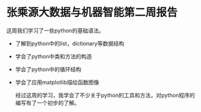 # 张乘源大数据与机器智能第二周报告

这周我们学习了一些python的基础语法。

- 了解到python中的list，dictionary等数据结构

- 学会了python中类和方法的构造

- 学会了python中的循环结构

- 学会了应用matplotlib描绘函数图像

  经过这周的学习，我学会了不少关于python的工具和方法，对python程序的编写有了一个初步的了解。